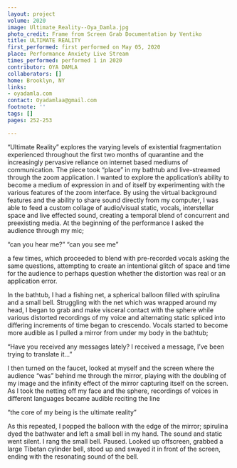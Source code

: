 ```yaml
---
layout: project
volume: 2020
image: Ultimate_Reality--Oya_Damla.jpg
photo_credit: Frame from Screen Grab Documentation by Ventiko
title: ULTIMATE REALITY
first_performed: first performed on May 05, 2020
place: Performance Anxiety Live Stream
times_performed: performed 1 in 2020
contributor: OYA DAMLA
collaborators: []
home: Brooklyn, NY
links:
- oyadamla.com
contact: Oyadamlaa@gmail.com
footnote: ''
tags: []
pages: 252-253

---
```


“Ultimate Reality” explores the varying levels of existential fragmentation experienced throughout the first two months of quarantine and the increasingly pervasive reliance on internet based mediums of communication. The piece took “place” in my bathtub and live-streamed through the zoom application.  I wanted to explore the application’s ability to become a medium of expression in and of itself by experimenting with the various features of the zoom interface. By using the virtual background features and the ability to share sound directly from my computer, I was able to feed a custom collage of audio/visual static, vocals, interstellar space and live effected sound, creating a temporal blend of concurrent and preexisting media. 
At the beginning of the performance I asked the audience through my mic;

“can you hear me?”
“can you see me”

a few times, which proceeded to blend with pre-recorded vocals asking the same questions, attempting to create an intentional glitch of space and time for the audience to perhaps question whether the distortion was real or an application error. 

In the bathtub, I had a fishing net, a spherical balloon filled with spirulina and a small bell. Struggling with the net which was wrapped around my head, I began to grab and make visceral contact with the sphere while various distorted recordings of my voice and alternating static spliced into differing increments of time began to crescendo. Vocals started to become more audible as I pulled a mirror from under my body in the bathtub; 

“Have you received any messages lately? I received a message, I’ve been trying to translate it...” 

I then turned on the faucet, looked at myself and the screen where the audience “was” behind me through the mirror, playing with the doubling of my image and the infinity effect of the mirror capturing itself on the screen. As I took the netting off my face and the sphere, recordings of voices in different languages became audible reciting the line 

“the core of my being is the ultimate reality” 

As this repeated, I popped the balloon with the edge of the mirror; spirulina dyed the bathwater and left a small bell in my hand. The sound and static went silent. I rang the small bell. Paused. Looked up offscreen, grabbed a large Tibetan cylinder bell, stood up and swayed it in front of the screen, ending with the resonating sound of the bell.


